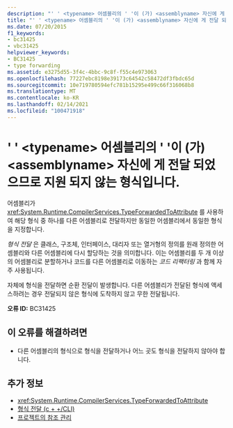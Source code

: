 ```yaml
---
description: "' ' <typename> 어셈블리의 ' '이 (가) <assemblyname> 자신에 게 전달 되었으므로 지원 되지 않는 형식에 대해 자세히 알아보세요."
title: "' ' <typename> 어셈블리의 ' '이 (가) <assemblyname> 자신에 게 전달 되었으므로 지원 되지 않는 형식입니다."
ms.date: 07/20/2015
f1_keywords:
- bc31425
- vbc31425
helpviewer_keywords:
- BC31425
- type forwarding
ms.assetid: e3275d55-3f4c-4bbc-9c8f-f55c4e973063
ms.openlocfilehash: 77227ebc8198e39173c64542c58472df3fbdc65d
ms.sourcegitcommit: 10e719780594efc781b15295e499c66f316068b8
ms.translationtype: MT
ms.contentlocale: ko-KR
ms.lasthandoff: 02/14/2021
ms.locfileid: "100471918"
---
```

# <a name="typename-in-assembly-assemblyname-has-been-forwarded-to-itself-and-so-is-an-unsupported-type"></a>' ' \<typename> 어셈블리의 ' '이 (가) \<assemblyname> 자신에 게 전달 되었으므로 지원 되지 않는 형식입니다.

어셈블리가 <xref:System.Runtime.CompilerServices.TypeForwardedToAttribute> 를 사용하여 해당 형식 중 하나를 다른 어셈블리로 전달하지만 동일한 어셈블리에서 동일한 형식을 지정합니다.  
  
 *형식 전달* 은 클래스, 구조체, 인터페이스, 대리자 또는 열거형의 정의를 원래 정의한 어셈블리와 다른 어셈블리에 다시 할당하는 것을 의미합니다. 이는 어셈블리를 두 개 이상의 어셈블리로 분할하거나 코드를 다른 어셈블리로 이동하는 *코드 리팩터링* 과 함께 자주 사용됩니다.  
  
 자체에 형식을 전달하면 순환 전달이 발생합니다. 다른 어셈블리가 전달된 형식에 액세스하려는 경우 전달되지 않은 형식에 도착하지 않고 무한 전달됩니다.  
  
 **오류 ID:** BC31425  
  
## <a name="to-correct-this-error"></a>이 오류를 해결하려면  
  
- 다른 어셈블리의 형식으로 형식을 전달하거나 어느 곳도 형식을 전달하지 않아야 합니다.  
  
## <a name="see-also"></a>추가 정보

- <xref:System.Runtime.CompilerServices.TypeForwardedToAttribute>
- [형식 전달 (c + +/CLI)](/cpp/windows/type-forwarding-cpp-cli)
- [프로젝트의 참조 관리](/visualstudio/ide/managing-references-in-a-project)
